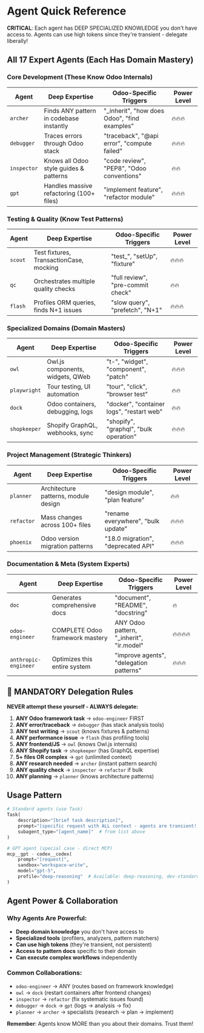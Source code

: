 # Agent Quick Reference

**CRITICAL**: Each agent has DEEP SPECIALIZED KNOWLEDGE you don't have access to.
Agents can use high tokens since they're transient - delegate liberally!

## All 17 Expert Agents (Each Has Domain Mastery)

### Core Development (These Know Odoo Internals)

| Agent       | Deep Expertise                           | Odoo-Specific Triggers                       | Power Level |
|-------------|------------------------------------------|----------------------------------------------|-------------|
| `archer`    | Finds ANY pattern in codebase instantly  | "_inherit", "how does Odoo", "find examples" | 🔥🔥🔥      |
| `debugger`  | Traces errors through Odoo stack         | "traceback", "@api error", "compute failed"  | 🔥🔥🔥      |
| `inspector` | Knows all Odoo style guides & patterns   | "code review", "PEP8", "Odoo conventions"    | 🔥🔥        |
| `gpt`       | Handles massive refactoring (100+ files) | "implement feature", "refactor module"       | 🔥🔥🔥      |

### Testing & Quality (Know Test Patterns)

| Agent   | Deep Expertise                          | Odoo-Specific Triggers            | Power Level |
|---------|-----------------------------------------|-----------------------------------|-------------|
| `scout` | Test fixtures, TransactionCase, mocking | "test_", "setUp", "fixture"       | 🔥🔥🔥      |
| `qc`    | Orchestrates multiple quality checks    | "full review", "pre-commit check" | 🔥🔥        |
| `flash` | Profiles ORM queries, finds N+1 issues  | "slow query", "prefetch", "N+1"   | 🔥🔥🔥      |

### Specialized Domains (Domain Masters)

| Agent        | Deep Expertise                   | Odoo-Specific Triggers                    | Power Level |
|--------------|----------------------------------|-------------------------------------------|-------------|
| `owl`        | Owl.js components, widgets, QWeb | "t-", "widget", "component", "patch"      | 🔥🔥🔥      |
| `playwright` | Tour testing, UI automation      | "tour", "click", "browser test"           | 🔥🔥        |
| `dock`       | Odoo containers, debugging, logs | "docker", "container logs", "restart web" | 🔥🔥        |
| `shopkeeper` | Shopify GraphQL, webhooks, sync  | "shopify", "graphql", "bulk operation"    | 🔥🔥🔥      |

### Project Management (Strategic Thinkers)

| Agent      | Deep Expertise                       | Odoo-Specific Triggers             | Power Level |
|------------|--------------------------------------|------------------------------------|-------------|
| `planner`  | Architecture patterns, module design | "design module", "plan feature"    | 🔥🔥        |
| `refactor` | Mass changes across 100+ files       | "rename everywhere", "bulk update" | 🔥🔥🔥      |
| `phoenix`  | Odoo version migration patterns      | "18.0 migration", "deprecated API" | 🔥🔥🔥      |

### Documentation & Meta (System Experts)

| Agent                | Deep Expertise                  | Odoo-Specific Triggers                   | Power Level |
|----------------------|---------------------------------|------------------------------------------|-------------|
| `doc`                | Generates comprehensive docs    | "document", "README", "docstring"        | 🔥          |
| `odoo-engineer`      | COMPLETE Odoo framework mastery | ANY Odoo pattern, "_inherit", "ir.model" | 🔥🔥🔥🔥    |
| `anthropic-engineer` | Optimizes this entire system    | "improve agents", "delegation patterns"  | 🔥🔥🔥      |

## 🚨 MANDATORY Delegation Rules

**NEVER attempt these yourself - ALWAYS delegate:**

1. **ANY Odoo framework task** → `odoo-engineer` FIRST
2. **ANY error/traceback** → `debugger` (has stack analysis tools)
3. **ANY test writing** → `scout` (knows fixtures & patterns)
4. **ANY performance issue** → `flash` (has profiling tools)
5. **ANY frontend/JS** → `owl` (knows Owl.js internals)
6. **ANY Shopify task** → `shopkeeper` (has GraphQL expertise)
7. **5+ files OR complex** → `gpt` (unlimited context)
8. **ANY research needed** → `archer` (instant pattern search)
9. **ANY quality check** → `inspector` → `refactor` if bulk
10. **ANY planning** → `planner` (knows architecture patterns)

## Usage Pattern

```python
# Standard agents (use Task)
Task(
    description="[brief task description]",
    prompt="[specific request with ALL context - agents are transient!]",
    subagent_type="[agent_name]"  # from list above
)

# GPT agent (special case - direct MCP)
mcp__gpt - codex__codex(
    prompt="[request]",
    sandbox="workspace-write",
    model="gpt-5",
    profile="deep-reasoning"  # Available: deep-reasoning, dev-standard, test-runner, safe-production, quick
)
```

## Agent Power & Collaboration

### Why Agents Are Powerful:

- **Deep domain knowledge** you don't have access to
- **Specialized tools** (profilers, analyzers, pattern matchers)
- **Can use high tokens** (they're transient, not persistent)
- **Access to pattern docs** specific to their domain
- **Can execute complex workflows** independently

### Common Collaborations:

- `odoo-engineer` → ANY (routes based on framework knowledge)
- `owl` → `dock` (restart containers after frontend changes)
- `inspector` → `refactor` (fix systematic issues found)
- `debugger` → `dock` → `gpt` (logs → analysis → fix)
- `planner` → `archer` → specialists (research → plan → implement)

**Remember**: Agents know MORE than you about their domains. Trust them!